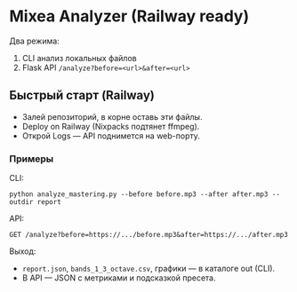 # Mixea Analyzer (Railway ready)

Два режима:
1) CLI анализ локальных файлов
2) Flask API `/analyze?before=<url>&after=<url>`

## Быстрый старт (Railway)
- Залей репозиторий, в корне оставь эти файлы.
- Deploy on Railway (Nixpacks подтянет ffmpeg).
- Открой Logs — API поднимется на web-порту.

### Примеры
CLI:
```
python analyze_mastering.py --before before.mp3 --after after.mp3 --outdir report
```

API:
```
GET /analyze?before=https://.../before.mp3&after=https://.../after.mp3
```

Выход:
- `report.json`, `bands_1_3_octave.csv`, графики — в каталоге out (CLI).
- В API — JSON с метриками и подсказкой пресета.
